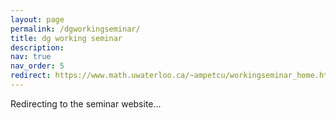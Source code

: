 ```yaml
---
layout: page
permalink: /dgworkingseminar/
title: dg working seminar
description: 
nav: true
nav_order: 5
redirect: https://www.math.uwaterloo.ca/~ampetcu/workingseminar_home.html
---
```


Redirecting to the seminar website...